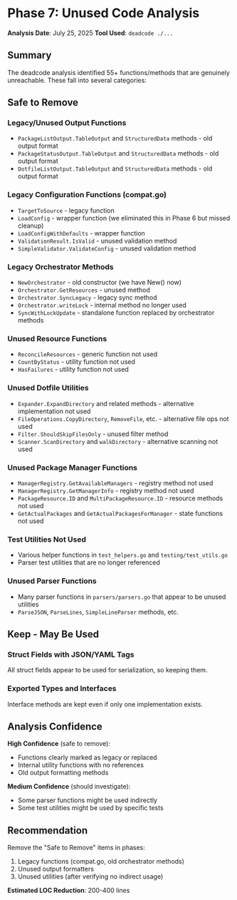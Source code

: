 # Phase 7: Unused Code Analysis

**Analysis Date**: July 25, 2025
**Tool Used**: `deadcode ./...`

## Summary

The deadcode analysis identified 55+ functions/methods that are genuinely unreachable. These fall into several categories:

## Safe to Remove

### Legacy/Unused Output Functions
- `PackageListOutput.TableOutput` and `StructuredData` methods - old output format
- `PackageStatusOutput.TableOutput` and `StructuredData` methods - old output format
- `DotfileListOutput.TableOutput` and `StructuredData` methods - old output format

### Legacy Configuration Functions (compat.go)
- `TargetToSource` - legacy function
- `LoadConfig` - wrapper function (we eliminated this in Phase 6 but missed cleanup)
- `LoadConfigWithDefaults` - wrapper function
- `ValidationResult.IsValid` - unused validation method
- `SimpleValidator.ValidateConfig` - unused validation method

### Legacy Orchestrator Methods
- `NewOrchestrator` - old constructor (we have New() now)
- `Orchestrator.GetResources` - unused method
- `Orchestrator.SyncLegacy` - legacy sync method
- `Orchestrator.writeLock` - internal method no longer used
- `SyncWithLockUpdate` - standalone function replaced by orchestrator methods

### Unused Resource Functions
- `ReconcileResources` - generic function not used
- `CountByStatus` - utility function not used
- `HasFailures` - utility function not used

### Unused Dotfile Utilities
- `Expander.ExpandDirectory` and related methods - alternative implementation not used
- `FileOperations.CopyDirectory`, `RemoveFile`, etc. - alternative file ops not used
- `Filter.ShouldSkipFilesOnly` - unused filter method
- `Scanner.ScanDirectory` and `walkDirectory` - alternative scanning not used

### Unused Package Manager Functions
- `ManagerRegistry.GetAvailableManagers` - registry method not used
- `ManagerRegistry.GetManagerInfo` - registry method not used
- `PackageResource.ID` and `MultiPackageResource.ID` - resource methods not used
- `GetActualPackages` and `GetActualPackagesForManager` - state functions not used

### Test Utilities Not Used
- Various helper functions in `test_helpers.go` and `testing/test_utils.go`
- Parser test utilities that are no longer referenced

### Unused Parser Functions
- Many parser functions in `parsers/parsers.go` that appear to be unused utilities
- `ParseJSON`, `ParseLines`, `SimpleLineParser` methods, etc.

## Keep - May Be Used

### Struct Fields with JSON/YAML Tags
All struct fields appear to be used for serialization, so keeping them.

### Exported Types and Interfaces
Interface methods are kept even if only one implementation exists.

## Analysis Confidence

**High Confidence** (safe to remove):
- Functions clearly marked as legacy or replaced
- Internal utility functions with no references
- Old output formatting methods

**Medium Confidence** (should investigate):
- Some parser functions might be used indirectly
- Some test utilities might be used by specific tests

## Recommendation

Remove the "Safe to Remove" items in phases:
1. Legacy functions (compat.go, old orchestrator methods)
2. Unused output formatters
3. Unused utilities (after verifying no indirect usage)

**Estimated LOC Reduction**: 200-400 lines
